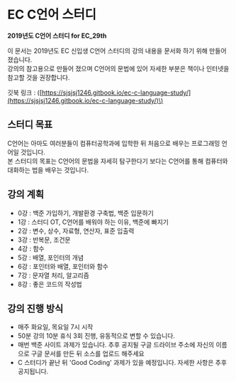 # EC C언어 스터디

**2019년도 C언어 스터디 for EC\_29th**

이 문서는 2019년도 EC 신입생 C언어 스터디의 강의 내용을 문서화 하기 위해 만들어 졌습니다.  
강의의 참고용으로 만들어 졌으며 C언어의 문법에 있어 자세한 부분은 책이나 인터넷을 참고할 것을 권장합니다.

깃북 링크 : \([https://sjsjsj1246.gitbook.io/ec-c-language-study/](https://sjsjsj1246.gitbook.io/ec-c-language-study/)\)

## 스터디 목표

C언어는 아마도 여러분들이 컴퓨터공학과에 입학한 뒤 처음으로 배우는 프로그래밍 언어일 것입니다.  
본 스터디의 목표는 C언어의 문법을 자세히 탐구한다기 보다는 C언어를 통해 컴퓨터와 대화하는 법을 배우는 것입니다.

## 강의 계획

* 0강 : 백준 가입하기, 개발환경 구축법, 백준 입문하기
* 1강 : 스터디 OT, C언어를 배워야 하는 이유, 백준에 빠지기
* 2강 : 변수, 상수, 자료형, 연산자, 표준 입출력
* 3강 : 반복문, 조건문
* 4강 : 함수
* 5강 : 배열, 포인터의 개념
* 6강 : 포인터와 배열, 포인터와 함수
* 7강 : 문자열 처리, 알고리즘
* 8강 : 좋은 코드의 작성법

## 강의 진행 방식

* 매주 화요일, 목요일 7시 시작
* 50분 강의 10분 휴식 3회 진행, 유동적으로 변할 수 있습니다.
* 매번 백준 사이트 과제가 있습니다. 추후 공지될 구글 드라이브 주소에 자신의 이름으로 구글 문서를 만든 뒤 소스를 업로드 해주세요
* C 스터디가 끝난 뒤 'Good Coding' 과제가 있을 예정입니다. 자세한 사항은 추후 공지됩니다.

